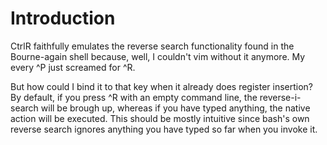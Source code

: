 # Introduction

CtrlR faithfully emulates the reverse search functionality found in the Bourne-again shell because, well, I couldn't vim without it anymore. My every ^P just screamed for ^R.

But how could I bind it to that key when it already does register insertion? By default, if you press ^R with an empty command line, the reverse-i-search will be brough up, whereas if you have typed anything, the native action will be executed. This should be mostly intuitive since bash's own reverse search ignores anything you have typed so far when you invoke it.
